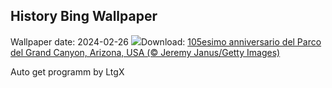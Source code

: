 ## History Bing Wallpaper
Wallpaper date: 2024-02-26
![](https://www.bing.com/th?id=OHR.GrandCanyonWinter_IT-IT9629342558_UHD.jpg&w=1000)Download: [105esimo anniversario del Parco del Grand Canyon, Arizona, USA (© Jeremy Janus/Getty Images)](https://www.bing.com/th?id=OHR.GrandCanyonWinter_IT-IT9629342558_UHD.jpg)

Auto get programm by LtgX
